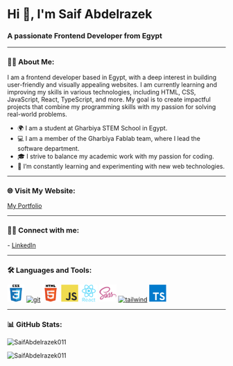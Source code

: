 <h1 align="left">Hi 👋, I'm Saif Abdelrazek</h1>
<h3 align="left">A passionate Frontend Developer from Egypt</h3>

---

<h3 align="left">👨‍💻 About Me:</h3>
<p align="left">
  I am a frontend developer based in Egypt, with a deep interest in building user-friendly and visually appealing websites. I am currently learning and improving my skills in various technologies, including HTML, CSS, JavaScript, React, TypeScript, and more. My goal is to create impactful projects that combine my programming skills with my passion for solving real-world problems.
</p>
<ul align="left">
  <li>🌍 I am a student at Gharbiya STEM School in Egypt.</li>
  <li>💻 I am a member of the Gharbiya Fablab team, where I lead the software department.</li>
  <li>🎓 I strive to balance my academic work with my passion for coding.</li>
  <li>🚀 I’m constantly learning and experimenting with new web technologies.</li>
</ul>

---

<h3 align="left">🌐 Visit My Website:</h3>
<a href="http://saifabdelrazek.com" target="_blank">My Portfolio</a>

---

<h3 align="left">👨‍💻 Connect with me:</h3>
<p align="left">
  - <a href="https://linkedin.com/in/saifabdelrazek" target="_blank">LinkedIn</a>
</p>

---

<h3 align="left">🛠️ Languages and Tools:</h3>
<p align="left">
  <a href="https://www.w3schools.com/css/" target="_blank"><img src="https://raw.githubusercontent.com/devicons/devicon/master/icons/css3/css3-original-wordmark.svg" alt="css3" width="40" height="40"/></a>
  <a href="https://git-scm.com/" target="_blank"><img src="https://www.vectorlogo.zone/logos/git-scm/git-scm-icon.svg" alt="git" width="40" height="40"/></a>
  <a href="https://www.w3.org/html/" target="_blank"><img src="https://raw.githubusercontent.com/devicons/devicon/master/icons/html5/html5-original-wordmark.svg" alt="html5" width="40" height="40"/></a>
  <a href="https://developer.mozilla.org/en-US/docs/Web/JavaScript" target="_blank"><img src="https://raw.githubusercontent.com/devicons/devicon/master/icons/javascript/javascript-original.svg" alt="javascript" width="40" height="40"/></a>
  <a href="https://reactjs.org/" target="_blank"><img src="https://raw.githubusercontent.com/devicons/devicon/master/icons/react/react-original-wordmark.svg" alt="react" width="40" height="40"/></a>
  <a href="https://sass-lang.com" target="_blank"><img src="https://raw.githubusercontent.com/devicons/devicon/master/icons/sass/sass-original.svg" alt="sass" width="40" height="40"/></a>
  <a href="https://tailwindcss.com/" target="_blank"><img src="https://tailwindcss.com/_next/static/media/tailwindcss-mark.d52e9897.svg" alt="tailwind" width="40" height="40"/></a>
  <a href="https://www.typescriptlang.org/" target="_blank"><img src="https://raw.githubusercontent.com/devicons/devicon/master/icons/typescript/typescript-original.svg" alt="typescript" width="40" height="40"/></a>
</p>

---

<h3 align="left">📊 GitHub Stats:</h3>
<p align="left">
  <img src="https://github-readme-stats.vercel.app/api/top-langs?username=SaifAbdelrazek011&show_icons=true&locale=en&layout=compact" alt="SaifAbdelrazek011" />
</p>
<p align="left">
  <img src="https://github-readme-stats.vercel.app/api?username=SaifAbdelrazek011&show_icons=true&locale=en" alt="SaifAbdelrazek011" />
</p>
